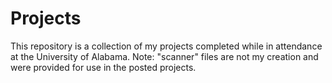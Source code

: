 # Projects

This repository is a collection of my projects completed while in attendance at the University of Alabama.
Note: "scanner" files are not my creation and were provided for use in the posted projects.

